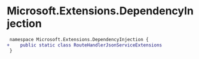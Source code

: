 # Microsoft.Extensions.DependencyInjection

``` diff
 namespace Microsoft.Extensions.DependencyInjection {
+    public static class RouteHandlerJsonServiceExtensions
 }
```

